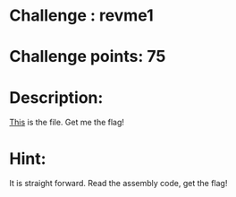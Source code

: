 # Challenge : revme1

# Challenge points: 75

# Description: 

[This](./revme1) is the file. 
Get me the flag!

# Hint: 

It is straight forward. Read the assembly code, get the flag!